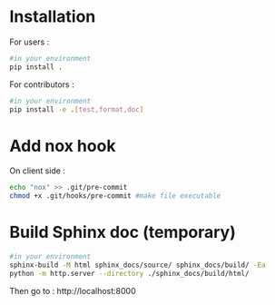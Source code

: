 # Installation

For users :

```bash
#in your environment
pip install .
```

For contributors :

```bash
#in your environment
pip install -e .[test,format,doc]
```

# Add nox hook

On client side :

```bash
echo "nox" >> .git/pre-commit
chmod +x .git/hooks/pre-commit #make file executable
```

# Build Sphinx doc (temporary)

```bash
#in your environment
sphinx-build -M html sphinx_docs/source/ sphinx_docs/build/ -Ea
python -m http.server --directory ./sphinx_docs/build/html/
```

Then go to : http://localhost:8000

